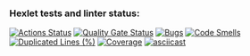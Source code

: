 ### Hexlet tests and linter status:
[![Actions Status](https://github.com/CharNatalia/java-project-71/actions/workflows/hexlet-check.yml/badge.svg)](https://github.com/CharNatalia/java-project-71/actions)
[![Quality Gate Status](https://sonarcloud.io/api/project_badges/measure?project=CharNatalia_java-project-71&metric=alert_status)](https://sonarcloud.io/summary/new_code?id=CharNatalia_java-project-71)
[![Bugs](https://sonarcloud.io/api/project_badges/measure?project=CharNatalia_java-project-71&metric=bugs)](https://sonarcloud.io/summary/new_code?id=CharNatalia_java-project-71)
[![Code Smells](https://sonarcloud.io/api/project_badges/measure?project=CharNatalia_java-project-71&metric=code_smells)](https://sonarcloud.io/summary/new_code?id=CharNatalia_java-project-71)
[![Duplicated Lines (%)](https://sonarcloud.io/api/project_badges/measure?project=CharNatalia_java-project-71&metric=duplicated_lines_density)](https://sonarcloud.io/summary/new_code?id=CharNatalia_java-project-71)
[![Coverage](https://sonarcloud.io/api/project_badges/measure?project=CharNatalia_java-project-71&metric=coverage)](https://sonarcloud.io/summary/new_code?id=CharNatalia_java-project-71)
[![asciicast](https://asciinema.org/a/TBXzTriMHfh3FhKaQAsfiR7nl.svg)](https://asciinema.org/a/TBXzTriMHfh3FhKaQAsfiR7nl)
